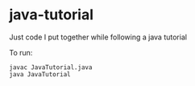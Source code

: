 # java-tutorial
Just code I put together while following a java tutorial

To run:

```
javac JavaTutorial.java
java JavaTutorial
```
